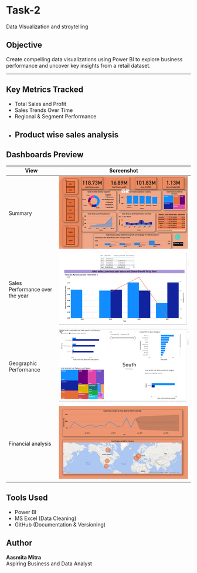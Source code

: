 # Task-2
Data VIsualization and stroytelling
## Objective
Create compelling data visualizations using Power BI to explore business performance and uncover key insights from a retail dataset.

---

## Key Metrics Tracked
- Total Sales and Profit
- Sales Trends Over Time
- Regional & Segment Performance
- Product wise sales analysis 
  ---
## Dashboards Preview

| View | Screenshot |
|------|------------|
| Summary | ![image](https://github.com/Aasmita23/Task-2/blob/main/visuals/Screenshot%202025-05-13%20215704.png) |
| Sales Performance over the year | ![image](https://github.com/Aasmita23/Task-2/blob/main/visuals/Screenshot%202025-05-13%20223920.png) |
| Geographic Performance | ![image](https://github.com/Aasmita23/Task-2/blob/main/visuals/Screenshot%202025-05-13%20224011.png) |
| Financial analysis | ![image](https://github.com/Aasmita23/Task-2/blob/main/visuals/Screenshot%202025-05-13%20224052.png) |

## Tools Used
- Power BI 
- MS Excel (Data Cleaning)
- GitHub (Documentation & Versioning)

## Author
**Aasmita Mitra**  
Aspiring Business and Data Analyst 
